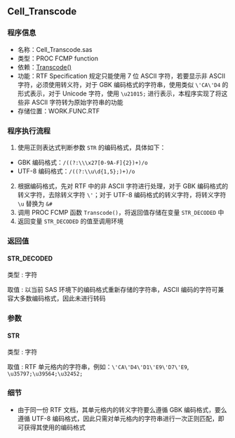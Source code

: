 ## Cell_Transcode

### 程序信息

- 名称：Cell_Transcode.sas
- 类型：PROC FCMP function
- 依赖：[Transcode()](./Transcode.md)
- 功能：RTF Specification 规定只能使用 7 位 ASCII 字符，若要显示非 ASCII 字符，必须使用转义符，对于 GBK 编码格式的字符串，使用类似 `\'CA\'D4` 的形式表示，对于 Unicode 字符，使用 `\u21015;` 进行表示，本程序实现了将这些非 ASCII 字符转为原始字符串的功能
- 存储位置：WORK.FUNC.RTF

### 程序执行流程
1. 使用正则表达式判断参数 `STR` 的编码格式，具体如下：
  - GBK 编码格式：`/((?:\\\x27[0-9A-F]{2})+)/o`
  - UTF-8 编码格式：`/((?:\\u\d{1,5};)+)/o`
2. 根据编码格式，先对 RTF 中的非 ASCII 字符进行处理，对于 GBK 编码格式的转义字符，去除转义字符 `\'`；对于 UTF-8 编码格式的转义字符，将转义字符 `\u` 替换为 `&#`
3. 调用 PROC FCMP 函数 `Transcode()`，将返回值存储在变量 `STR_DECODED` 中
4. 返回变量 `STR_DECODED` 的值至调用环境

### 返回值
#### STR_DECODED
类型 : 字符

取值 : 以当前 SAS 环境下的编码格式重新存储的字符串，ASCII 编码的字符可兼容大多数编码格式，因此未进行转码

### 参数

#### STR
类型 : 字符

取值 : RTF 单元格内的字符串，例如：`\'CA\'D4\'D1\'E9\'D7\'E9`, `\u35797;\u39564;\u32452;`

### 细节
- 由于同一份 RTF 文档，其单元格内的转义字符要么遵循 GBK 编码格式，要么遵循 UTF-8 编码格式，因此只需对单元格内的字符串进行一次正则匹配，即可获得其使用的编码格式
